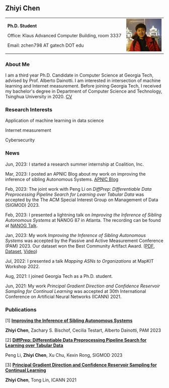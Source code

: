 ## Zhiyi Chen

<table border="0" frame=void>
  <tr>
    <td width="75%">
      <p><b>Ph.D. Student</b></p>
      <p>Office: Klaus Advanced Computer Building, room 3337</p>
      <p>Email: zchen798 AT gatech DOT edu</p>
    </td>
    <td width="25%">
      <img src="./image.jpg" width="100%">
    </td>
  </tr>
</table>

### About Me

I am a third year Ph.D. Candidate in Computer Science at Georgia Tech, advised by Prof. Alberto Dainotti. I am interested in intersection of machine learning and Internet measurement. Before joining Georgia Tech, I received my bachelor's degree in Department of Computer Science and Technology, Tsinghua University in 2020.
[CV]()

### Research Interests

Application of machine learning in data science

Internet measurement

Cybersecurity

### News

Jun, 2023: I started a research summer internship at Coalition, Inc.

Mar, 2023: I posted an APNIC Blog about my work on improving the inference of sibling Autonomous Systems. [APNIC Blog](https://blog.apnic.net/2023/03/21/improving-the-inference-of-sibling-autonomous-systems/)

Feb, 2023: The joint work with Peng Li on *DiffPrep: Differentiable Data Preprocessing Pipeline Search for Learning over Tabular Data* was accepted by the The ACM Special Interest Group on Management of Data (SIGMOD) 2023.

Feb, 2023: I presented a lightning talk on *Improving the Inference of Sibling Autonomous Systems* at NANOG 87 in Atlanta. The recording can be found at [NANOG Talk](https://youtu.be/AK9PpC8FX9E).

Jan, 2023: My work *Improving the Inference of Sibling Autonomous Systems* was accepted by the Passive and Active Measurement Conference (PAM) 2023. Our dataset won the Best Community Artifact Award.
([PDF](https://github.com/zhiyichenGT/zhiyichenGT.github.io/blob/gh-pages/Improving%20the%20Inference%20of%20Sibling%20Autonomous%20Systems%20(Accepted%20Manuscript).pdf), [Dataset](https://github.com/InetIntel/Improving-Inference-of-Sibling-ASes), [Video](https://www.youtube.com/watch?v=CcgUmsEB3xc)) 
<!-- (This version of the contribution has been accepted for publication, after peer review (when applicable) but is not the Version of Record and does not reflect post-acceptance improvements, or any corrections. The Version of Record is available online at: [Paper](https://link.springer.com/chapter/10.1007/978-3-031-28486-1_15).) -->


Jul, 2022: I presented a talk *Mapping ASNs to Organizations* at MapKIT Workshop 2022.

Aug, 2021: I joined Georgia Tech as a Ph.D. student.

Jun, 2021: My work *Principal Gradient Direction and Confidence Reservoir Sampling for Continual Learning* was accepted at 30th International Conference on Artificial Neural Networks (ICANN) 2021.

### Publications

[1] [**Improving the Inference of Sibling Autonomous Systems**](https://github.com/zhiyichenGT/zhiyichenGT.github.io/blob/gh-pages/Improving%20the%20Inference%20of%20Sibling%20Autonomous%20Systems%20(Accepted%20Manuscript).pdf)

**Zhiyi Chen**, Zachary S. Bischof, Cecilia Testart, Alberto Dainotti,  PAM 2023

[2] [**DiffPrep: Differentiable Data Preprocessing Pipeline Search for Learning over Tabular Data**](https://2023.sigmod.org/)

Peng Li, **Zhiyi Chen**, Xu Chu, Kexin Rong,  SIGMOD 2023

[3] [**Principal Gradient Direction and Confidence Reservoir Sampling for Continual Learning**](http://link.springer.com/chapter/10.1007/978-3-030-86340-1_34)

**Zhiyi Chen**, Tong Lin,  ICANN 2021
